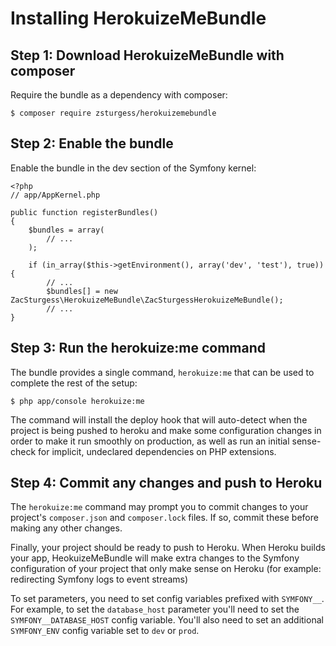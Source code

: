 # Installing HerokuizeMeBundle

## Step 1: Download HerokuizeMeBundle with composer

Require the bundle as a dependency with composer: 

`$ composer require zsturgess/herokuizemebundle`

## Step 2: Enable the bundle

Enable the bundle in the dev section of the Symfony kernel:

    <?php
    // app/AppKernel.php

    public function registerBundles()
    {
        $bundles = array(
            // ...
        );

        if (in_array($this->getEnvironment(), array('dev', 'test'), true)) {
            // ...
            $bundles[] = new ZacSturgess\HerokuizeMeBundle\ZacSturgessHerokuizeMeBundle();
            // ...
    }

## Step 3: Run the herokuize:me command

The bundle provides a single command, `herokuize:me` that can be used to complete the rest of the setup:

`$ php app/console herokuize:me`

The command will install the deploy hook that will auto-detect when the project is being pushed to heroku and make some configuration changes in order to make it run smoothly on production, as well as run an initial sense-check for implicit, undeclared dependencies on PHP extensions.

## Step 4: Commit any changes and push to Heroku

The `herokuize:me` command may prompt you to commit changes to your project's `composer.json` and `composer.lock` files. If so, commit these before making any other changes.

Finally, your project should be ready to push to Heroku. When Heroku builds your app, HeokuizeMeBundle will make extra changes to the Symfony configuration of your project that only make sense on Heroku (for example: redirecting Symfony logs to event streams)

To set parameters, you need to set config variables prefixed with `SYMFONY__`. For example, to set the `database_host` parameter you'll need to set the `SYMFONY__DATABASE_HOST` config variable. You'll also need to set an additional `SYMFONY_ENV` config variable set to `dev` or `prod`.

